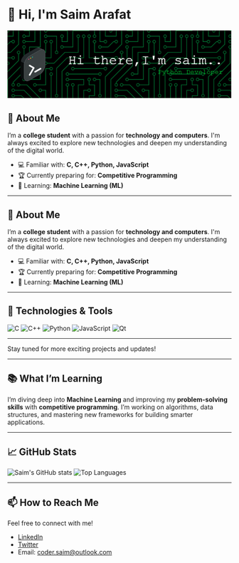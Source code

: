 # 👋 Hi, I'm Saim Arafat

![Header Image](https://github.com/saim0xt/saim0xt/blob/main/assests/header-image.png)

## 🚀 About Me
I’m a **college student** with a passion for **technology and computers**. I'm always excited to explore new technologies and deepen my understanding of the digital world.

- 💻 Familiar with: **C, C++, Python, JavaScript**
- 🏆 Currently preparing for: **Competitive Programming**
- 🤖 Learning: **Machine Learning (ML)**

---


## 🚀 About Me
I’m a **college student** with a passion for **technology and computers**. I'm always excited to explore new technologies and deepen my understanding of the digital world.

- 💻 Familiar with: **C, C++, Python, JavaScript**
- 🏆 Currently preparing for: **Competitive Programming**
- 🤖 Learning: **Machine Learning (ML)**

---

## 🔧 Technologies & Tools

![C](https://img.shields.io/badge/-C-00599C?style=flat-square&logo=c&logoColor=white)
![C++](https://img.shields.io/badge/-C++-00599C?style=flat-square&logo=c%2B%2B&logoColor=white)
![Python](https://img.shields.io/badge/-Python-FFD43B?style=flat-square&logo=python&logoColor=black)
![JavaScript](https://img.shields.io/badge/-JavaScript-F7DF1E?style=flat-square&logo=javascript&logoColor=black)
![Qt](https://img.shields.io/badge/-Qt-41CD52?style=flat-square&logo=qt&logoColor=white)

---

  
Stay tuned for more exciting projects and updates!

---

## 📚 What I’m Learning
I’m diving deep into **Machine Learning** and improving my **problem-solving skills** with **competitive programming**. I’m working on algorithms, data structures, and mastering new frameworks for building smarter applications.

---

## 📈 GitHub Stats

![Saim's GitHub stats](https://github-readme-stats.vercel.app/api?username=saim0xt&show_icons=true&theme=tokyonight)
![Top Languages](https://github-readme-stats.vercel.app/api/top-langs/?username=saim0xt&layout=compact&theme=tokyonight)

---

## 📫 How to Reach Me
Feel free to connect with me!

- [LinkedIn](https://www.linkedin.com/in/your-linkedin)
- [Twitter](https://twitter.com/your-twitter)
- Email: coder.saim@outlook.com
